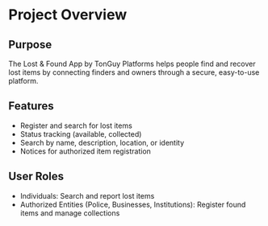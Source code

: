 # Project Overview

## Purpose
The Lost & Found App by TonGuy Platforms helps people find and recover lost items by connecting finders and owners through a secure, easy-to-use platform.

## Features
- Register and search for lost items
- Status tracking (available, collected)
- Search by name, description, location, or identity
- Notices for authorized item registration

## User Roles
- Individuals: Search and report lost items
- Authorized Entities (Police, Businesses, Institutions): Register found items and manage collections 